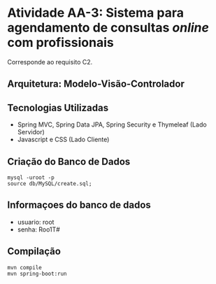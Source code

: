 # Atividade AA-3: Sistema para agendamento de consultas *online* com profissionais
Corresponde ao requisito C2.

## Arquitetura: Modelo-Visão-Controlador

## Tecnologias Utilizadas
* Spring MVC, Spring Data JPA, Spring Security e Thymeleaf (Lado Servidor)
* Javascript e CSS (Lado Cliente)

## Criação do Banco de Dados
```
mysql -uroot -p
source db/MySQL/create.sql;
```

## Informaçoes do banco de dados
* usuario: root
* senha: Roo1T#

## Compilação
```
mvn compile
mvn spring-boot:run
```
